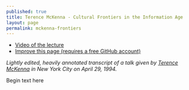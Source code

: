 ```yaml
---
published: true
title: Terence McKenna - Cultural Frontiers in the Information Age
layout: page
permalink: mckenna-frontiers
---
```


* [Video of the lecture](https://www.youtube.com/watch?v=9iPwVuCO2PM#t=5m40s)
* [Improve this page (requires a free GitHub account)](https://github.com/erdence/erdence.github.io/edit/master/_posts/2015-10-28-mckenna-frontiers.markdown)

*Lightly edited, heavily annotated transcript of a talk given by [Terence McKenna](https://en.wikipedia.org/wiki/Terence_McKenna) in New York City on April 29, 1994.*

Begin text here
